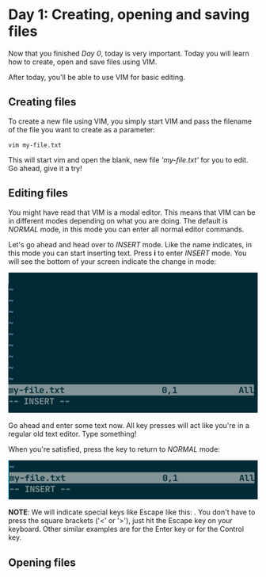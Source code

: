 # Day 1: Creating, opening and saving files

Now that you finished *Day 0*, today is very important. Today you will learn how to create, open and save files using VIM. 

After today, you'll be able to use VIM for basic editing. 

## Creating files

To create a new file using VIM, you simply start VIM and pass the filename of the file you want to create as a parameter:

    vim my-file.txt

This will start vim and open the blank, new file *'my-file.txt'* for you to edit. Go ahead, give it a try!

## Editing files

You might have read that VIM is a modal editor. This means that VIM can be in different modes depending on what you are doing. The default is *NORMAL* mode, in this mode you can enter all normal editor commands. 

Let's go ahead and head over to *INSERT* mode. Like the name indicates, in this mode you can start inserting text. Press **i** to enter *INSERT* mode. You will see the bottom of your screen indicate the change in mode:

![You're now in INSERT mode!](images/day-1-1.png)

Go ahead and enter some text now. All key presses will act like you're in a regular old text editor. Type something! 

When you're satisfied, press the **<ESC>** key to return to *NORMAL* mode:

![Back to the safety of NORMAL mode](images/day-1-2.png)

**NOTE**: We will indicate special keys like Escape like this: **<ESC>**. You don't have to press the square brackets ('<' or '>'), just hit the Escape key on your keyboard. Other similar examples are **<ENTER>** for the Enter key or **<CTRL>** for the Control key.

## Opening files
